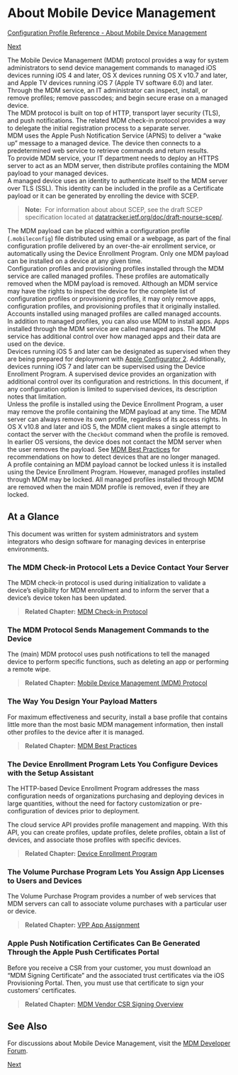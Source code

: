 # About Mobile Device Management

 [Configuration Profile Reference - About Mobile Device Management](https://developer.apple.com/library/content/documentation/Miscellaneous/Reference/MobileDeviceManagementProtocolRef/1-Introduction/Introduction.html)  
  

[Next](https://developer.apple.com/library/content/documentation/Miscellaneous/Reference/MobileDeviceManagementProtocolRef/2-MDM_Check_In_Protocol/MDM_Check_In_Protocol..html)
  
The Mobile Device Management (MDM) protocol provides a way for system administrators to send device management commands to managed iOS devices running iOS 4 and later, OS X devices running OS X v10.7 and later, and Apple TV devices running iOS 7 (Apple TV software 6.0) and later. Through the MDM service, an IT administrator can inspect, install, or remove profiles; remove passcodes; and begin secure erase on a managed device.  
The MDM protocol is built on top of HTTP, transport layer security (TLS), and push notifications. The related MDM check-in protocol provides a way to delegate the initial registration process to a separate server.  
MDM uses the Apple Push Notification Service (APNS) to deliver a “wake up” message to a managed device. The device then connects to a predetermined web service to retrieve commands and return results.  
To provide MDM service, your IT department needs to deploy an HTTPS server to act as an MDM server, then distribute profiles containing the MDM payload to your managed devices.  
A managed device uses an identity to authenticate itself to the MDM server over TLS (SSL). This identity can be included in the profile as a Certificate payload or it can be generated by enrolling the device with SCEP.  
> **Note:** 
For information about about SCEP, see the draft SCEP specification located at [datatracker.ietf.org/doc/draft-nourse-scep/](https://datatracker.ietf.org/doc/draft-nourse-scep/).  
  
The MDM payload can be placed within a configuration profile (`.mobileconfig`) file distributed using email or a webpage, as part of the final configuration profile delivered by an over-the-air enrollment service, or automatically using the Device Enrollment Program. Only one MDM payload can be installed on a device at any given time.  
Configuration profiles and provisioning profiles installed through the MDM service are called managed profiles. These profiles are automatically removed when the MDM payload is removed. Although an MDM service may have the rights to inspect the device for the complete list of configuration profiles or provisioning profiles, it may only remove apps, configuration profiles, and provisioning profiles that it originally installed. Accounts installed using managed profiles are called managed accounts.  
In addition to managed profiles, you can also use MDM to install apps. Apps installed through the MDM service are called managed apps. The MDM service has additional control over how managed apps and their data are used on the device.  
Devices running iOS 5 and later can be designated as supervised when they are being prepared for deployment with [Apple Configurator 2](https://itunes.apple.com/us/app/apple-configurator-2/id1037126344?mt=12). Additionally, devices running iOS 7 and later can be supervised using the Device Enrollment Program. A supervised device provides an organization with additional control over its configuration and restrictions. In this document, if any configuration option is limited to supervised devices, its description notes that limitation.  
Unless the profile is installed using the Device Enrollment Program, a user may remove the profile containing the MDM payload at any time. The MDM server can always remove its own profile, regardless of its access rights. In OS X v10.8 and later and iOS 5, the MDM client makes a single attempt to contact the server with the `CheckOut` command when the profile is removed. In earlier OS versions, the device does not contact the MDM server when the user removes the payload. See [MDM Best Practices](https://developer.apple.com/library/content/documentation/Miscellaneous/Reference/MobileDeviceManagementProtocolRef/6-MDM_Best_Practices/MDM_Best_Practices.html#//apple_ref/doc/uid/TP40017387-CH5-SW2) for recommendations on how to detect devices that are no longer managed.  
A profile containing an MDM payload cannot be locked unless it is installed using the Device Enrollment Program. However, managed profiles installed through MDM may be locked. All managed profiles installed through MDM are removed when the main MDM profile is removed, even if they are locked.  
## At a Glance
  
This document was written for system administrators and system integrators who design software for managing devices in enterprise environments.  
  

### The MDM Check-in Protocol Lets a Device Contact Your Server
  

The MDM check-in protocol is used during initialization to validate a device’s eligibility for MDM enrollment and to inform the server that a device’s device token has been updated.  

> **Related Chapter:** [MDM Check-in Protocol](https://developer.apple.com/library/content/documentation/Miscellaneous/Reference/MobileDeviceManagementProtocolRef/2-MDM_Check_In_Protocol/MDM_Check_In_Protocol..html#//apple_ref/doc/uid/TP40017387-CH4-SW2)  
  
  

### The MDM Protocol Sends Management Commands to the Device
  

The (main) MDM protocol uses push notifications to tell the managed device to perform specific functions, such as deleting an app or performing a remote wipe.  

> **Related Chapter:** [Mobile Device Management (MDM) Protocol](https://developer.apple.com/library/content/documentation/Miscellaneous/Reference/MobileDeviceManagementProtocolRef/3-MDM_Protocol/MDM_Protocol.html#//apple_ref/doc/uid/TP40017387-CH3-SW2)  
  
  

### The Way You Design Your Payload Matters
  

For maximum effectiveness and security, install a base profile that contains little more than the most basic MDM management information, then install other profiles to the device after it is managed.  

> **Related Chapter:** [MDM Best Practices](https://developer.apple.com/library/content/documentation/Miscellaneous/Reference/MobileDeviceManagementProtocolRef/6-MDM_Best_Practices/MDM_Best_Practices.html#//apple_ref/doc/uid/TP40017387-CH5-SW2)  
  
  

### The Device Enrollment Program Lets You Configure Devices with the Setup Assistant
  

The HTTP-based Device Enrollment Program addresses the mass configuration needs of organizations purchasing and deploying devices in large quantities, without the need for factory customization or pre-configuration of devices prior to deployment.  

The cloud service API provides profile management and mapping. With this API, you can create profiles, update profiles, delete profiles, obtain a list of devices, and associate those profiles with specific devices.  

> **Related Chapter:** [Device Enrollment Program](https://developer.apple.com/library/content/documentation/Miscellaneous/Reference/MobileDeviceManagementProtocolRef/4-Profile_Management/ProfileManagement.html#//apple_ref/doc/uid/TP40017387-CH7-SW1)  
  
  

### The Volume Purchase Program Lets You Assign App Licenses to Users and Devices
  

The Volume Purchase Program provides a number of web services that MDM servers can call to associate volume purchases with a particular user or device.  

> **Related Chapter:** [VPP App Assignment](https://developer.apple.com/library/content/documentation/Miscellaneous/Reference/MobileDeviceManagementProtocolRef/5-Web_Service_Protocol_VPP/webservice.html#//apple_ref/doc/uid/TP40017387-CH8-SW1)  
  
  

### Apple Push Notification Certificates Can Be Generated Through the Apple Push Certificates Portal
  

Before you receive a CSR from your customer, you must download an “MDM Signing Certificate” and the associated trust certificates via the iOS Provisioning Portal. Then, you must use that certificate to sign your customers’ certificates.  

> **Related Chapter:** [MDM Vendor CSR Signing Overview](https://developer.apple.com/library/content/documentation/Miscellaneous/Reference/MobileDeviceManagementProtocolRef/7-MDMVendorCSRSigningOverview/MDMVendorCSRSigningOverview.html#//apple_ref/doc/uid/TP40017387-CH6-SW4)  
  
## See Also
For discussions about Mobile Device Management, visit the [MDM Developer Forum](https://devforums.apple.com/).  

[Next](https://developer.apple.com/library/content/documentation/Miscellaneous/Reference/MobileDeviceManagementProtocolRef/2-MDM_Check_In_Protocol/MDM_Check_In_Protocol..html)

  



